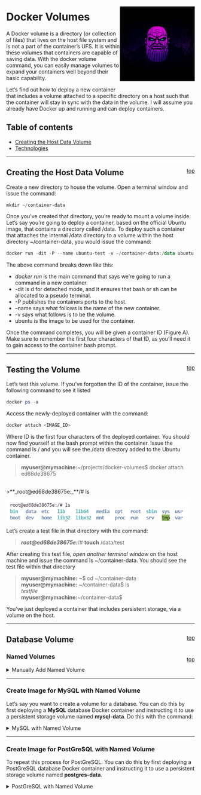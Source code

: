 <a name="top"></a>
<div style="float:right"> 

![Thanos](./docs/img/thumb-201102.jpg)

 </div>

# Docker Volumes
A Docker volume is a directory (or collection of files) that lives on the host file system and is not a part of the container’s UFS. It is within these volumes that containers are capable of saving data. With the docker volume command, you can easily manage volumes to expand your containers well beyond their basic capability.

Let’s find out how to deploy a new container that includes a volume attached to a specific directory on a host such that the container will stay in sync with the data in the volume. I will assume you already have Docker up and running and can deploy containers.

## Table of contents
* [Creating the Host Data Volume](#creating-the-host-data-volume)
* [Technologies](#technologies)

---

<div style="float:right"> 

[top](#top)

 </div>
	
## Creating the Host Data Volume
Create a new directory to house the volume. Open a terminal window and issue the command:

```Powershell
mkdir ~/container-data
```

Once you’ve created that directory, you’re ready to mount a volume inside. Let’s say you’re going to deploy a container, based on the official Ubuntu image, that contains a directory called /data. To deploy such a container that attaches the internal /data directory to a volume within the host directory ~/container-data, you would issue the command:

```Powershell
docker run -dit -P --name ubuntu-test -v ~/container-data:/data ubuntu
```

<!--
ed68de38675
-->

The above command breaks down like this:

* _docker run_ is the main command that says we’re going to run a command in a new container.
* -dit is d for detached mode, and it ensures that bash or sh can be allocated to a pseudo terminal.
* -P publishes the containers ports to the host.
* –name says what follows is the name of the new container.
* -v says what follows is to be the volume.
* ubuntu is the image to be used for the container.

Once the command completes, you will be given a container ID (Figure A). Make sure to remember the first four characters of that ID, as you’ll need it to gain access to the container bash prompt.

---

<div style="float:right"> 

[top](#top)

 </div>
	

## Testing the Volume
Let’s test this volume. If you’ve forgotten the ID of the container, issue the following command to see it listed

```Powershell
docker ps -a
```

Access the newly-deployed container with the command:

```Powershell
docker attach <IMAGE_ID>
```


Where ID is the first four characters of the deployed container. You should now find yourself at the bash prompt within the container. Issue the command ls / and you will see the /data directory added to the Ubuntu container.

>
>**myuser@mymachine:**~/projects/docker-volumes$ docker attach ed68de38675
<br />
>**_root@ed68de38675e:_**/# ls

![image directories](./docs/img/img1.jpg)

Let’s create a test file in that directory with the command:

>**_root@ed68de38675e:_**/# **touch** /data/test

After creating this test file, _open another terminal window_ on the host machine and issue the command ls ~/container-data. You should see the test file within that directory

>**myuser@mymachine:** \~\$ cd ~/container-data <br />
>**myuser@mymachine:** ~/container-data$ ls <br />
_testfile_ <br />
>**myuser@mymachine:**~/container-data$ <br />
>

You’ve just deployed a container that includes persistent storage, via a volume on the host.

---
 
<div style="float:right"> 

[top](#top)

 </div>
	

## Database Volume



<div style="float:right"> 

[top](#top)

 </div>

### Named Volumes



<details>
  <summary>Manually Add Named Volume</summary>
  
>**myuser@mymachine:**~/projects/docker-volumes$ docker volume create mysql-test <br />
mysql-test <br />
>**myuser@mymachine:**~/projects/docker-volumes$ docker volume list <br />
DRIVER    VOLUME NAME <br />
local     mysql-test <br />
local     vscode <br />
>**myuser@mymachine:**~/projects/docker-volumes$ docker volume inspect mysql-test  
 [
 <br />        {
 <br />            "CreatedAt": "2021-10-25T20:15:19Z",
 <br />            "Driver": "local",
 <br />            "Labels": {},
 <br />            "Mountpoint": "/var/lib/docker/volumes/mysql-test/_data",
 <br />            "Name": "mysql-test",
 <br />            "Options": {},
 <br />            "Scope": "local"
 <br />        }
 <br />    ]  <br />
>**myuser@mymachine:**~/projects/docker-volumes$ docker volume rm mysql-test <br /> 
mysql-test <br /> 
>**myuser@mymachine:**~/projects/docker-volumes$ docker volume list <br /> 
DRIVER    VOLUME NAME  <br /> 
local     vscode <br /> 
</details>


---

### Create Image for MySQL with Named Volume

Let’s say you want to create a volume for a database. You can do this by first deploying a **MySQL** database Docker container and instructing it to use a persistent storage volume named **mysql-data**. Do this with the command:


<details>
<summary>MySQL with Named Volume </summary>

<p>

```bash

docker run --name mysql-test -v mysql-data:/var/lib/mysql -e MYSQL_ROOT_PASSWORD=Pass2020! -p 3306:3306 -d mysql:latest


```

**Note:**  In the above command, the -e switch informs docker what follows is an environment variable.
</p>
</details>  

---
### Create Image for PostGreSQL with Named Volume

To repeat this process for PostGreSQL. You can do this by first deploying a PostGreSQL database Docker container and instructing it to use a persistent storage volume named **postgres-data**. 


<details>
<summary>PostGreSQL with Named Volume </summary>

<p>

```bash

docker run -d --name dev-postgres -e POSTGRES_PASSWORD=Pass2020! -v postgres-data/:/var/lib/postgresql/data -p 5432:5432 postgres

```

**Note:**  The default username is postgres; Use this when trying to connect
</p>
</details>  